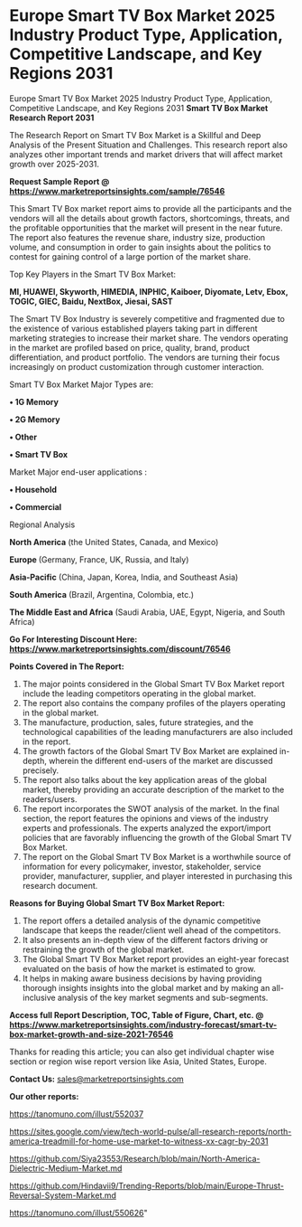 # Europe Smart TV Box Market 2025 Industry Product Type, Application, Competitive Landscape, and Key Regions 2031
 Europe Smart TV Box Market 2025 Industry Product Type, Application, Competitive Landscape, and Key Regions 2031
<strong>Smart TV Box Market Research Report 2031</strong>

The Research Report on Smart TV Box Market is a Skillful and Deep Analysis of the Present Situation and Challenges. This research report also analyzes other important trends and market drivers that will affect market growth over 2025-2031.

<strong>Request Sample Report @ <a href=https://www.marketreportsinsights.com/sample/76546>https://www.marketreportsinsights.com/sample/76546</a></strong>

This Smart TV Box market report aims to provide all the participants and the vendors will all the details about growth factors, shortcomings, threats, and the profitable opportunities that the market will present in the near future. The report also features the revenue share, industry size, production volume, and consumption in order to gain insights about the politics to contest for gaining control of a large portion of the market share.

Top Key Players in the Smart TV Box Market:

<strong>MI, HUAWEI, Skyworth, HIMEDIA, INPHIC, Kaiboer, Diyomate, Letv, Ebox, TOGIC, GIEC, Baidu, NextBox, Jiesai, SAST</strong>

The Smart TV Box Industry is severely competitive and fragmented due to the existence of various established players taking part in different marketing strategies to increase their market share. The vendors operating in the market are profiled based on price, quality, brand, product differentiation, and product portfolio. The vendors are turning their focus increasingly on product customization through customer interaction.

Smart TV Box Market Major Types are:

<strong>• 1G Memory

• 2G Memory

• Other

• Smart TV Box</strong>

Market Major end-user applications :

<strong>• Household

• Commercial</strong>

Regional Analysis

</u><strong><b>North America</b></strong> (the United States, Canada, and Mexico)

<strong><b>Europe </b></strong>(Germany, France, UK, Russia, and Italy)

<strong><b>Asia-Pacific</b></strong> (China, Japan, Korea, India, and Southeast Asia)

<strong><b>South America</b></strong> (Brazil, Argentina, Colombia, etc.)

<strong><b>The Middle East and Africa</b></strong> (Saudi Arabia, UAE, Egypt, Nigeria, and South Africa)

<strong>Go For Interesting Discount Here: <a href=https://www.marketreportsinsights.com/discount/76546>https://www.marketreportsinsights.com/discount/76546</a></strong>

<strong>Points Covered in The Report:</strong>
<ol>
  <li>The major points considered in the Global Smart TV Box Market report include the leading competitors operating in the global market.</li>
  <li>The report also contains the company profiles of the players operating in the global market.</li>
  <li>The manufacture, production, sales, future strategies, and the technological capabilities of the leading manufacturers are also included in the report.</li>
  <li>The growth factors of the Global Smart TV Box Market are explained in-depth, wherein the different end-users of the market are discussed precisely.</li>
  <li>The report also talks about the key application areas of the global market, thereby providing an accurate description of the market to the readers/users.</li>
  <li>The report incorporates the SWOT analysis of the market. In the final section, the report features the opinions and views of the industry experts and professionals. The experts analyzed the export/import policies that are favorably influencing the growth of the Global Smart TV Box Market.</li>
  <li>The report on the Global Smart TV Box Market is a worthwhile source of information for every policymaker, investor, stakeholder, service provider, manufacturer, supplier, and player interested in purchasing this research document.</li>
</ol>
<strong>Reasons for Buying Global Smart TV Box Market Report:</strong>

<ol>
  <li>The report offers a detailed analysis of the dynamic competitive landscape that keeps the reader/client well ahead of the competitors.</li>
  <li>It also presents an in-depth view of the different factors driving or restraining the growth of the global market.</li>
  <li>The Global Smart TV Box Market report provides an eight-year forecast evaluated on the basis of how the market is estimated to grow.</li>
  <li>It helps in making aware business decisions by having providing thorough insights insights into the global market and by making an all-inclusive analysis of the key market segments and sub-segments.</li>
</ol>
<strong>Access full Report Description, TOC, Table of Figure, Chart, etc. @ <a href=https://www.marketreportsinsights.com/industry-forecast/smart-tv-box-market-growth-and-size-2021-76546>https://www.marketreportsinsights.com/industry-forecast/smart-tv-box-market-growth-and-size-2021-76546</a></strong>


Thanks for reading this article; you can also get individual chapter wise section or region wise report version like Asia, United States, Europe.

<strong>Contact Us:</strong>
sales@marketreportsinsights.com

<strong>Our other reports:</strong>

<a href=https://tanomuno.com/illust/552037>https://tanomuno.com/illust/552037</a>

<a href=https://sites.google.com/view/tech-world-pulse/all-research-reports/north-america-treadmill-for-home-use-market-to-witness-xx-cagr-by-2031>https://sites.google.com/view/tech-world-pulse/all-research-reports/north-america-treadmill-for-home-use-market-to-witness-xx-cagr-by-2031</a>

<a href=https://github.com/Siya23553/Research/blob/main/North-America-Dielectric-Medium-Market.md>https://github.com/Siya23553/Research/blob/main/North-America-Dielectric-Medium-Market.md</a>

<a href=https://github.com/Hindavii9/Trending-Reports/blob/main/Europe-Thrust-Reversal-System-Market.md>https://github.com/Hindavii9/Trending-Reports/blob/main/Europe-Thrust-Reversal-System-Market.md</a>

<a href=https://tanomuno.com/illust/550626>https://tanomuno.com/illust/550626</a>"
